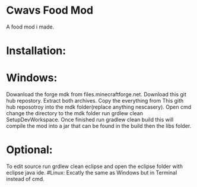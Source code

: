 # Cwavs Food Mod
A food mod i made.

# Installation:
# Windows:
Dowanload the forge mdk from files.minecraftforge.net.
Download this git hub repostory.
Extract both archives.
Copy the everything from This gith hub reposotroy into the mdk folder(replace anything nescasery).
Open cmd change the directory to the mdk folder run grdlew clean SetupDevWorkspace.
Once finished run gradlew clean build this will compile the mod into a jar that can be found in the build then the libs folder.
# Optional:
To edit source run grdlew clean eclipse and open the eclipse folder with eclipse java ide.
#Linux:
Excatly the same as Windows but in Terminal instead of cmd.

